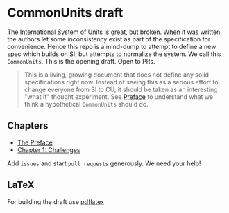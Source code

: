 # CommonUnits draft
The International System of Units is great, but broken. When it was written, the authors let some inconsistency exist as part of the specification for convenience. Hence this repo is a mind-dump to attempt to define a new spec which builds on SI, but attempts to normalize the system. We call this `CommonUnits`. This is the opening draft. Open to PRs.

> This is a living, growing document that does not define any solid specifications right now. Instead of seeing this as a serious effort to change everyone from SI to CU, it should be taken as an interesting "what if" thought experiment. See [Preface](docs/0.Preface.MD) to understand what we think a hypothetical `CommonUnits` should do.

## Chapters
- [The Preface](docs/0.Preface.MD)
- [Chapter 1: Challenges](docs/1.Challenges.MD)

Add `issues` and start `pull requests` generously. We need your help!


## LaTeX
For building the draft use [pdflatex](https://ctan.org/pkg/pdftex?lang=en)
